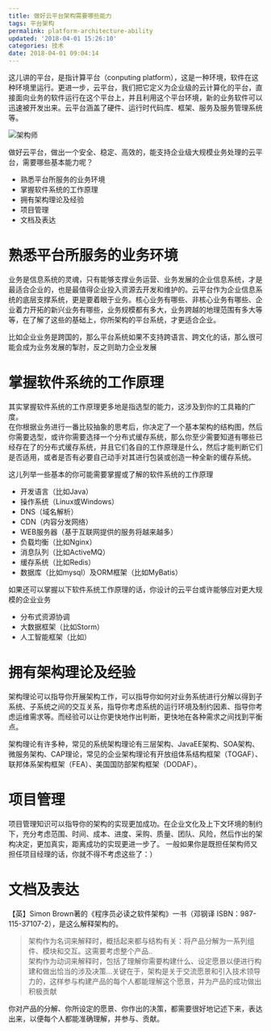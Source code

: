 ```yaml
---
title: 做好云平台架构需要哪些能力
tags: 平台架构
permalink: platform-architecture-ability
updated: '2018-04-01 15:26:10'
categories: 技术
date: 2018-04-01 09:04:14
---
```



这儿讲的平台，是指计算平台（conputing platform），这是一种环境，软件在这种环境里运行。更进一步，云平台，我们把它定义为企业级的云计算化的平台，直接面向业务的软件运行在这个平台上，并且利用这个平台环境，新的业务软件可以迅速被开发出来。云平台涵盖了硬件、运行时代码库、框架、服务及服务管理系统等。

![架构师](http://www.yesdata.net/tigercat/software-architecturer.png)

做好云平台，做出一个安全、稳定、高效的，能支持企业级大规模业务处理的云平台，需要哪些基本能力呢？

- 熟悉平台所服务的业务环境
- 掌握软件系统的工作原理
- 拥有架构理论及经验
- 项目管理
- 文档及表达

<!--more-->


# 熟悉平台所服务的业务环境

业务是信息系统的灵魂，只有能够支撑业务运营、业务发展的企业信息系统，才是最适合企业的，也是最值得企业投入资源去开发和维护的。云平台作为企业信息系统的底层支撑系统，更是要着眼于业务。核心业务有哪些、非核心业务有哪些、企业着力开拓的新兴业务有哪些，业务规模都有多大，业务跨越的地理范围有多大等等，在了解了这些的基础上，你所架构的平台系统，才更适合企业。

比如企业业务是跨国的，那么平台系统如果不支持跨语言、跨文化的话，那么很可能会成为业务发展的掣肘，反之则助力企业发展

# 掌握软件系统的工作原理

其实掌握软件系统的工作原理更多地是指选型的能力，这涉及到你的工具箱的广度。  
在你根据业务进行一番比较抽象的思考后，你决定了一个基本架构的结构图，然后你需要选型，或许你需要选择一个分布式缓存系统，那么你至少需要知道有哪些已经存在了的分布式缓存系统，并且它们各自的工作原理是什么，然后才能判断它们是否适用，或者是否有必要自己动手对其进行包装或创造一种全新的缓存系统。

这儿列举一些基本的你可能需要掌握或了解的软件系统的工作原理

- 开发语言（比如Java）
- 操作系统（Linux或Windows）
- DNS（域名解析）
- CDN（内容分发网络）
- WEB服务器（基于互联网提供的服务将越来越多）
- 负载均衡（比如Nginx）
- 消息队列（比如ActiveMQ）
- 缓存系统（比如Redis）
- 数据库（比如mysql）及ORM框架（比如MyBatis）


如果还可以掌握以下软件系统工作原理的话，你设计的云平台或许能够应对更大规模的企业业务

- 分布式资源协调
- 大数据框架（比如Storm）
- 人工智能框架（比如）

# 拥有架构理论及经验

架构理论可以指导你开展架构工作，可以指导你如何对业务系统进行分解以得到子系统、子系统之间的交互关系，指导你考虑系统的运行环境及制约因素、指导你考虑运维需求等。而经验可以让你更快地作出判断，更快地在各种需求之间找到平衡点。

架构理论有许多种，常见的系统架构理论有三层架构、JavaEE架构、SOA架构、微服务架构、CAP理论，常见的企业架构理论有开放组体系结构框架（TOGAF）、联邦体系架构框架（FEA）、美国国防部架构框架（DODAF）。

# 项目管理

项目管理知识可以指导你的架构的实现更加成功。在企业文化及上下文环境的制约下，充分考虑范围、时间、成本、进度、采购、质量、团队、风险，然后作出的架构决定，更加真实，距离成功的实现更进一步了。 一般如果你是既担任架构师又担任项目经理的话，你就不得不考虑这些了：）

# 文档及表达
【英】Simon Brown著的《程序员必读之软件架构》一书（邓钢译 ISBN：987-115-37107-2），是这么解释架构的。
> 架构作为名词来解释时，概括起来都与结构有关：将产品分解为一系列组件、模块和交互。这需要考虑整个产品..  
> 架构作为动词来解释时，包括了理解你需要构建什么、设定愿景以便进行构建和做出恰当的涉及决策...关键在于，架构是关于交流愿景和引入技术领导力的，这样参与构建产品的每个人都能理解这个愿景，并为产品的成功做出积极贡献

你对产品的分解、你所设定的愿景、你作出的决策，都需要很好地记述下来，表达出来，以便每个人都能准确理解，并参与、贡献。





